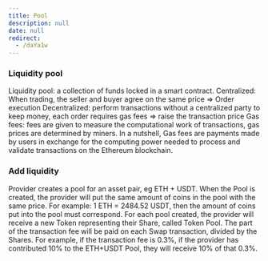 ```yaml
---
title: Pool
description: null
date: null
redirect:
  - /daYa1w
---
```


### Liquidity pool

Liquidity pool: a collection of funds locked in a smart contract. Centralized: When trading, the seller and buyer agree on the same price => Order execution Decentralized: perform transactions without a centralized party to keep money, each order requires gas fees => raise the transaction price Gas fees: fees are given to measure the computational work of transactions, gas prices are determined by miners. In a nutshell, Gas fees are payments made by users in exchange for the computing power needed to process and validate transactions on the Ethereum blockchain.

### Add liquidity

Provider creates a pool for an asset pair, eg ETH + USDT. When the Pool is created, the provider will put the same amount of coins in the pool with the same price. For example: 1 ETH = 2484.52 USDT, then the amount of coins put into the pool must correspond. For each pool created, the provider will receive a new Token representing their Share, called Token Pool. The part of the transaction fee will be paid on each Swap transaction, divided by the Shares. For example, if the transaction fee is 0.3%, if the provider has contributed 10% to the ETH+USDT Pool, they will receive 10% of that 0.3%.
